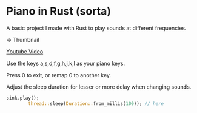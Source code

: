 # Piano in Rust (sorta)

A basic project I made with Rust to play sounds at different frequencies.

-> Thumbnail

[Youtube Video]()

Use the keys a,s,d,f,g,h,j,k,l as your piano keys.

Press 0 to exit, or remap 0 to another key.

Adjust the sleep duration for lesser or more delay when changing sounds.

```rust
sink.play();
        thread::sleep(Duration::from_millis(100)); // here
```
